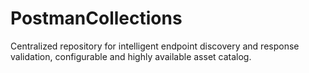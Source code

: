 # PostmanCollections
Centralized repository for intelligent endpoint discovery and response validation, configurable and highly available asset catalog.
